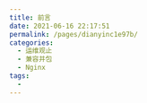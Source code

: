 ```yaml
---
title: 前言
date: 2021-06-16 22:17:51
permalink: /pages/dianyinc1e97b/
categories:
  - 运维观止
  - 兼容并包
  - Nginx
tags:
  - 
---
```

